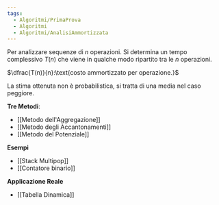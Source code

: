 ```yaml
---
tags:
  - Algoritmi/PrimaProva
  - Algoritmi
  - Algoritmi/AnalisiAmmortizzata
---
```

Per analizzare sequenze di $n$ operazioni.
Si determina un tempo complessivo $T(n)$ che viene in qualche modo ripartito tra le $n$ operazioni.

$\dfrac{T(n)}{n}:\text{costo ammortizzato per operazione.}$

La stima ottenuta non è probabilistica, si tratta di una media nel caso peggiore.

**Tre Metodi**:
- [[Metodo dell'Aggregazione]]
- [[Metodo degli Accantonamenti]]
- [[Metodo del Potenziale]]

**Esempi**
* [[Stack Multipop]]
* [[Contatore binario]]

**Applicazione Reale**
- [[Tabella Dinamica]]
